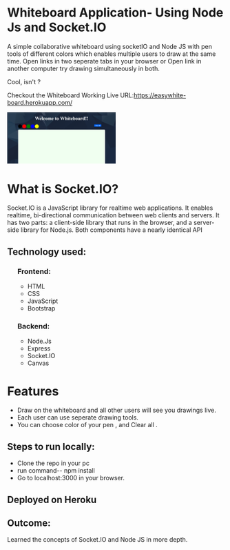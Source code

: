 <h1>Whiteboard Application- Using Node Js and Socket.IO</h1>
<p>A simple collaborative whiteboard using socketIO and Node JS with pen tools of different colors which enables multiple users to draw at the same time.
Open links in two seperate tabs in your browser or Open link in another computer try drawing simultaneously in both.

Cool, isn't ?

Checkout the Whiteboard Working Live URL:https://easywhite-board.herokuapp.com/</p>
<div>
<img src="public\first.png" width="50%">
 
</div>
<h1>What is Socket.IO?</h1>
<p>Socket.IO is a JavaScript library for realtime web applications. It enables realtime, bi-directional communication between web clients and servers. 
It has two parts: a client-side library that runs in the browser, and a server-side library for Node.js. Both components have a nearly identical API

</p>
<h2>Technology used:</h2>
<ul>
<h3>Frontend:</h3>
<ul>
<li>HTML</li>
<li>CSS</li>
<li>JavaScript</li>
<li>Bootstrap</li>
</ul>

<h3>Backend:</h3>
<ul>
<li>Node.Js</li>
<li>Express</li>
<li>Socket.IO</li>
<li>Canvas</li>


</ul>

</ul>

<h1>Features</h1>
<ul>
<li>Draw on the whiteboard and all other users will see you drawings live.</li>
<li>Each user can use seperate drawing tools.</li>
<li>You can choose color of your pen , and Clear all .</li>
</ul>
<h2>Steps to run locally:</h2>
<ul>
<li>Clone the repo in your pc</li>
<li>run command-- npm install</li>
<li>Go to localhost:3000 in your browser.</li>
</ul>
<h2>Deployed on Heroku</h2>


<h2> Outcome:</h2>
<p> Learned the concepts of Socket.IO and Node JS in more depth.</p>
